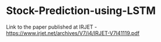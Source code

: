 # Stock-Prediction-using-LSTM
Link to the paper published at IRJET - https://www.irjet.net/archives/V7/i4/IRJET-V7I41119.pdf
